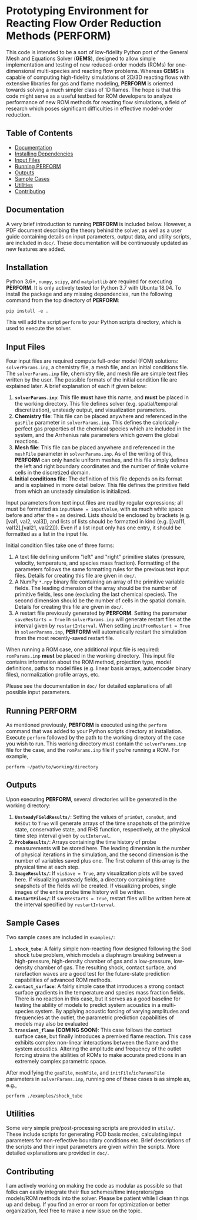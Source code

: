 # **Prototyping Environment for Reacting Flow Order Reduction Methods (PERFORM)**

This code is intended to be a sort of low-fidelity Python port of the General Mesh and Equations Solver (**GEMS**), designed to allow simple implementation and testing of new reduced-order models (ROMs) for one-dimensional multi-species and reacting flow problems. Whereas **GEMS** is capable of computing high-fidelity simulations of 2D/3D reacting flows with extensive libraries for gas and flame modeling, **PERFORM** is oriented towards solving a much simpler class of 1D flames. The hope is that this code might serve as a useful testbed for ROM developers to analyze performance of new ROM methods for reacting flow simulations, a field of research which poses significant difficulties in effective model-order reduction.

## Table of Contents 
* [Documentation](#documentation)
* [Installing Dependencies](#installing-dependencies)
* [Input Files](#input-files)
* [Running PERFORM](#running-perform)
* [Outputs](#outputs)
* [Sample Cases](#sample-cases)
* [Utilities](#utilities)
* [Contributing](#contributing)

## Documentation

A very brief introduction to running **PERFORM** is included below. However, a PDF document describing the theory behind the solver, as well as a user guide containing details on input parameters, output data, and utility scripts, are included in `doc/`. These documentation will be continuously updated as new features are added.

## Installation

Python 3.6+, `numpy`, `scipy`, and `matplotlib` are required for executing **PERFORM**. It is only actively tested for Python 3.7 with Ubuntu 18.04. To install the package and any missing dependencies, run the following command from the top directory of **PERFORM**:

```
pip install -e .
```

This will add the script `perform` to your Python scripts directory, which is used to execute the solver.

## Input Files

Four input files are required compute full-order model (FOM) solutions: `solverParams.inp`, a chemistry file, a mesh file, and an initial conditions file. The `solverParams.inp` file, chemistry file, and mesh file are simple text files written by the user. The possible formats of the initial condition file are explained later. A brief explanation of each if given below:

1. **`solverParams.inp`**: This file **must** have this name, and **must** be placed in the working directory. This file defines solver (e.g. spatial/temporal discretization), unsteady output, and visualization parameters.
2. **Chemistry file**: This file can be placed anywhere and referenced in the `gasFile` parameter in `solverParams.inp`. This defines the calorically-perfect gas properties of the chemical species which are included in the system, and the Arrhenius rate parameters which govern the global reactions.
3. **Mesh file**: This file can be placed anywhere and referenced in the `meshFile` parameter in `solverParams.inp`. As of the writing of this, **PERFORM** can only handle uniform meshes, and this file simply defines the left and right boundary coordinates and the number of finite volume cells in the discretized domain.
4. **Initial conditions file**: The definition of this file depends on its format and is explained in more detail below. This file defines the primitive field from which an unsteady simulation is initialized.

Input parameters from text input files are read by regular expressions; all must be formatted as `inputName = inputValue`, with as much white space before and after the `=` as desired. Lists should be enclosed by brackets (e.g. [val1, val2, val3]), and lists of lists should be formatted in kind (e.g. [[val11, val12],[val21, val22]]). Even if a list input only has one entry, it should be formatted as a list in the input file.

Initial condition files take one of three forms: 

1. A text file defining uniform "left" and "right" primitive states (pressure, velocity, temperature, and species mass fraction). Formatting of the parameters follows the same formatting rules for the previous text input files. Details for creating this file are given in `doc/`.
2. A NumPy `*.npy` binary file containing an array of the primitive variable fields. The leading dimension of the array should be the number of primitive fields, less one (excluding the last chemical species). The second dimension should be the number of cells in the spatial domain. Details for creating this file are given in `doc/`.
3. A restart file previously generated by **PERFORM**. Setting the parameter `saveRestarts = True` in `solverParams.inp` will generate restart files at the interval given by `restartInterval`. When setting `initFromRestart = True` in `solverParams.inp`, **PERFORM** will automatically restart the simulation from the most recently-saved restart file.

When running a ROM case, one additional input file is required: `romParams.inp` **must** be placed in the working directory. This input file contains information about the ROM method, projection type, model definitions, paths to model files (e.g. linear basis arrays, autoencoder binary files), normalization profile arrays, etc. 

Please see the documentation in `doc/` for detailed explanations of all possible input parameters.

## Running **PERFORM** 

As mentioned previously, **PERFORM** is executed using the `perform` command that was added to your Python scripts directory at installation. Execute `perform` followed by the path to the working directory of the case you wish to run. This working directory must contain the `solverParams.inp` file for the case, and the `romParams.inp` file if you're running a ROM. For example, 

```
perform ~/path/to/working/directory
```

## Outputs

Upon executing **PERFORM**, several directories will be generated in the working directory:

1. **`UnsteadyFieldResults/`**: Setting the values of `primOut`, `consOut`, and `RHSOut` to `True` will generate arrays of the time snapshots of the primitive state, conservative state, and RHS function, respectively, at the physical time step interval given by `outInterval`. 
2. **`ProbeResults/`**: Arrays containing the time history of probe measurements will be stored here. The leading dimension is the number of physical iterations in the simulation, and the second dimension is the number of variables saved plus one. The first column of this array is the physical time at each step.
3. **`ImageResults/`**: If `visSave = True`, any visualization plots will be saved here. If visualizing unsteady fields, a directory containing time snapshots of the fields will be created. If visualizing probes, single images of the entire probe time history will be written.
4. **`RestartFiles/`**: If `saveRestarts = True`, restart files will be written here at the interval specified by `restartInterval`.

## Sample Cases

Two sample cases are included in `examples/`:

1. **`shock_tube`**: A fairly simple non-reacting flow designed following the Sod shock tube problem, which models a diaphragm breaking between a high-pressure, high-density chamber of gas and a low-pressure, low-density chamber of gas. The resulting shock, contact surface, and rarefaction waves are a good test for the future-state prediction capabilities of advanced ROM methods.
2. **`contact_surface`**: A fairly simple case that introduces a strong contact surface gradients in the temperature and species mass fraction fields. There is no reaction in this case, but it serves as a good baseline for testing the ability of models to predict system acoustics in a multi-species system. By applying acoustic forcing of varying amplitudes and frequencies at the outlet, the parametric prediction capabilities of models may also be evaluated
2. **`transient_flame` (COMING SOON)**: This case follows the contact surface case, but finally introduces a premixed flame reaction. This case exhibits complex non-linear interactions between the flame and the system acoustics. Altering the amplitude and frequency of the outlet forcing strains the abilities of ROMs to make accurate predictions in an extremely complex parametric space.

After modifying the `gasFile`, `meshFile`, and `initFile`/`icParamsFile` parameters in `solverParams.inp`, running one of these cases is as simple as, e.g.,

```
perform ./examples/shock_tube
```

## Utilities

Some very simple pre/post-processing scripts are provided in `utils/`. These include scripts for generating POD basis modes, calculating input parameters for non-reflective boundary conditions etc. Brief descriptions of the scripts and their input parameters are given within the scripts. More detailed explanations are provided in `doc/`.

## Contributing

I am actively working on making the code as modular as possible so that folks can easily integrate their flux schemes/time integrators/gas models/ROM methods into the solver. Please be patient while I clean things up and debug. If you find an error or room for optimization or better organization, feel free to make a new issue on the topic.
